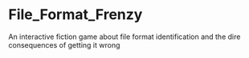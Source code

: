 # File_Format_Frenzy
An interactive fiction game about file format identification and the dire consequences of getting it wrong
